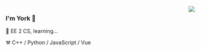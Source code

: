 <img align='right' src="https://github-readme-stats.vercel.app/api?username=Yorkzhang19961122&show_icons=true">

### I'm York 👋

🏫 EE 2 CS, learning...

⚒️ C++ / Python / JavaScript / Vue

